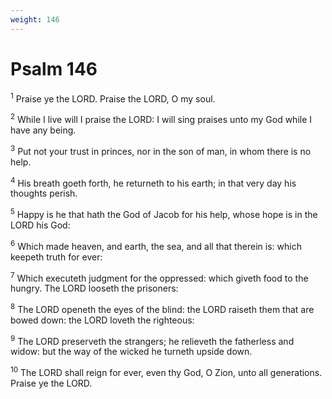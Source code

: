 ```yaml
---
weight: 146
---
```


# Psalm 146

<sup>1</sup> Praise ye the LORD. Praise the LORD, O my soul. 

<sup>2</sup> While I live will I praise the LORD: I will sing praises unto my God while I have any being. 

<sup>3</sup> Put not your trust in princes, nor in the son of man, in whom there is no help. 

<sup>4</sup> His breath goeth forth, he returneth to his earth; in that very day his thoughts perish. 

<sup>5</sup> Happy is he that hath the God of Jacob for his help, whose hope is in the LORD his God: 

<sup>6</sup> Which made heaven, and earth, the sea, and all that therein is: which keepeth truth for ever: 

<sup>7</sup> Which executeth judgment for the oppressed: which giveth food to the hungry. The LORD looseth the prisoners: 

<sup>8</sup> The LORD openeth the eyes of the blind: the LORD raiseth them that are bowed down: the LORD loveth the righteous: 

<sup>9</sup> The LORD preserveth the strangers; he relieveth the fatherless and widow: but the way of the wicked he turneth upside down. 

<sup>10</sup> The LORD shall reign for ever, even thy God, O Zion, unto all generations. Praise ye the LORD. 


